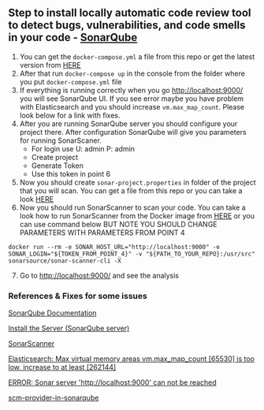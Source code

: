 ## Step to install locally automatic code review tool to detect bugs, vulnerabilities, and code smells in your code - [SonarQube](https://docs.sonarqube.org/latest/)

1. You can get the `docker-compose.yml` a file from this repo or get the latest version from [HERE](https://docs.sonarqube.org/latest/setup/install-server/#header-4)
2. After that run `docker-compose up` in the console from the folder where you put `docker-compose.yml` file
3. If everything is running correctly when you go [http://localhost:9000/](http://localhost:9000/) you will see SonarQube UI. If you see error maybe you have problem with Elasticsearch and you should increase `vm.max_map_count`. Please look below for a link with fixes.
4. After you are running SonarQube server you should configure your project there. After configuration SonarQube will give you parameters for running SonarScaner.
    - For login use U: admin P: admin
    - Create project
    - Generate Token
    - Use this token in point 6
5. Now you should create `sonar-project.properties` in folder of the project that you will scan. You can get a file from this repo or you can take a look [HERE](https://docs.sonarqube.org/latest/analysis/scan/sonarscanner/#header-1)
6. Now you should run SonarScanner to scan your code. You can take a look how to run SonarScanner from the Docker image from [HERE](https://docs.sonarqube.org/latest/analysis/scan/sonarscanner/#header-3) or you can use command below BUT NOTE YOU SHOULD CHANGE PARAMETERS WITH PARAMETERS FROM POINT 4
```
docker run --rm -e SONAR_HOST_URL="http://localhost:9000" -e SONAR_LOGIN="${TOKEN_FROM_POINT_4}" -v "${PATH_TO_YOUR_REPO}:/usr/src" sonarsource/sonar-scanner-cli -X
```
7. Go to [http://localhost:9000/](http://localhost:9000/) and see the analysis


### References & Fixes for some issues

[SonarQube Documentation](https://docs.sonarqube.org/latest/)

[Install the Server (SonarQube server)](https://docs.sonarqube.org/latest/setup/install-server/)

[SonarScanner](https://docs.sonarqube.org/latest/analysis/scan/sonarscanner/)

[Elasticsearch: Max virtual memory areas vm.max_map_count [65530] is too low, increase to at least [262144]](https://stackoverflow.com/questions/51445846/elasticsearch-max-virtual-memory-areas-vm-max-map-count-65530-is-too-low-inc)

[ERROR: Sonar server 'http://localhost:9000' can not be reached](https://stackoverflow.com/questions/32097414/error-sonar-server-http-localhost9000-can-not-be-reached)

[scm-provider-in-sonarqube](https://stackoverflow.com/questions/28295261/how-can-i-use-git-as-the-scm-provider-in-sonarqube-5-0-using-sonar-runner)